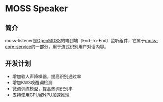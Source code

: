 # MOSS Speaker

## 简介

moss-listener是[OpenMOSS](https://github.com/open-moss)的端到端（End-To-End）监听组件，它属于[moss-core-service](https://github.com/open-moss/moss-core-service)的一部分，用于流式识别用户对话内容。

## 开发计划

- 增加软人声降噪器，提高识别通过率
- 增加KWS唤醒词检测
- 微调训练模型，提高热词识别率
- 支持使用GPU或NPU加速推理

